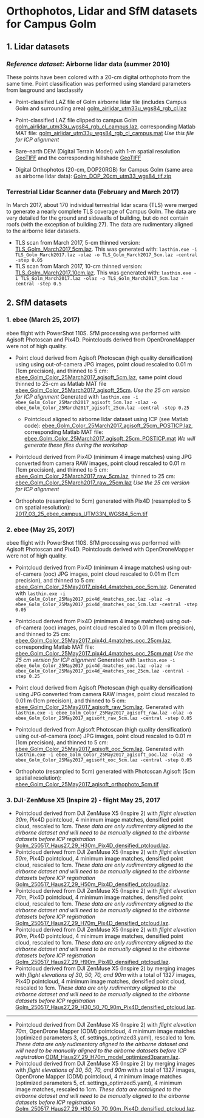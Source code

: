 # Orthophotos, Lidar and SfM datasets for Campus Golm
## 1. Lidar datasets
### *Reference dataset*: Airborne lidar data (summer 2010)
These points have been colored with a 20-cm digital orthophoto from the same time. Point classification was performed using standard parameters from lasground and lasclassify
+ Point-classified LAZ file of Golm airborne lidar tile (includes Campus Golm and surrounding area) [golm_airlidar_utm33u_wgs84_rgb_cl.laz](https://www.dropbox.com/s/hiy02tx4qpq40jv/golm_airlidar_utm33u_wgs84_rgb_cl.laz?dl=0)

+ Point-classified LAZ file clipped to campus Golm [golm_airlidar_utm33u_wgs84_rgb_cl_campus.laz](https://www.dropbox.com/s/hu8f0em87ea0778/golm_airlidar_utm33u_wgs84_rgb_cl_campus.laz?dl=0), corresponding Matlab MAT file: [golm_airlidar_utm33u_wgs84_rgb_cl_campus.mat](https://www.dropbox.com/s/i4kplyif1915gtn/golm_airlidar_utm33u_wgs84_rgb_cl_campus.mat?dl=0) _Use this file for ICP alignment_

+ Bare-earth DEM (Digital Terrain Model) with 1-m spatial resolution [GeoTIFF](https://www.dropbox.com/s/kweuhu9cldc2bao/golm_airlidar_utm33u_wgs84_cl2.tif?dl=0)
and the corresponding hillshade [GeoTIFF](https://www.dropbox.com/s/qyfj3tcw3rv3whn/golm_airlidar_utm33u_wgs84_cl2_HS.tif?dl=0)

+ Digital Orthophotos (20-cm, DOP20RGB) for Campus Golm (same area as airborne lidar data): [Golm_DOP_20cm_utm33_wgs84_tif.zip](https://www.dropbox.com/s/xofz56eqh4vrv65/Golm_DOP_20cm_utm33_wgs84_tif.zip?dl=0)

### Terrestrial Lidar Scanner data (February and March 2017)
In March 2017, about 170 individual terrestrial lidar scans (TLS) were merged to generate a nearly complete TLS coverage of Campus Golm. The data are very detailed for the ground and sidewalls of building, but do not contain roofs (with the exception of building 27). The data are rudimentary aligned to the airborne lidar datasets.

+ TLS scan from March 2017, 5-cm thinned version: [TLS_Golm_March2017_5cm.laz](https://www.dropbox.com/s/fuwhnz5a66a31i5/TLS_Golm_March2017_5cm.laz?dl=0).
  This was generated with: ```lasthin.exe -i TLS_Golm_March2017.laz -olaz -o TLS_Golm_March2017_5cm.laz -central -step 0.05```
+ TLS scan from March 2017, 10-cm thinned version: [TLS_Golm_March2017_10cm.laz](https://www.dropbox.com/s/6wd1a9o0k3j8m48/TLS_Golm_March2017_10cm.laz?dl=0).
  This was generated with: ```lasthin.exe -i TLS_Golm_March2017.laz -olaz -o TLS_Golm_March2017_5cm.laz -central -step 0.5```

## 2. SfM datasets
### 1. ebee (March 25, 2017)
ebee flight with PowerShot 110S. SfM processing was performed with Agisoft Photoscan and Pix4D. Pointclouds derived from OpenDroneMapper were not of high quality.
+ Point cloud derived from Agisoft Photoscan (high quality densification) using using out-of-camera JPG images, point cloud rescaled to 0.01 m (1cm precision), and thinned to 5 cm: [ebee_Golm_Color_25March2017_agisoft_5cm.laz](https://www.dropbox.com/s/arm8g781gdqsy2a/ebee_Golm_Color_25March2017_agisoft_5cm.laz?dl=0), same point cloud thinned to 25-cm as Matlab MAT file [ebee_Golm_Color_25March2017_agisoft_25cm](https://www.dropbox.com/s/yib39l9nkzv0kpu/ebee_Golm_Color_25March2017_agisoft_25cm.mat?dl=0). _Use the 25 cm version for ICP alignment_
  Generated with ```lasthin.exe -i ebee_Golm_Color_25March2017_agisoft_5cm.laz -olaz -o ebee_Golm_Color_25March2017_agisoft_25cm.laz -central -step 0.25```
  + Pointcloud aligned to airborne lidar dataset using ICP (see Matlab code): [ebee_Golm_Color_25March2017_agisoft_25cm_POSTICP.laz](https://www.dropbox.com/s/469f10vsp98b2a4/ebee_Golm_Color_25March2017_agisoft_25cm.laz?dl=0), corresponding Matlab MAT file: [ebee_Golm_Color_25March2017_agisoft_25cm_POSTICP.mat](https://www.dropbox.com/s/yno6iay2e8c37fx/ebee_Golm_Color_25March2017_agisoft_25cm_POSTICP.mat?dl=0) _We will generate these files during the workshop_

+ Pointcloud derived from Pix4D (minimum 4 image matches) using JPG converted from camera RAW images, point cloud rescaled to 0.01 m (1cm precision), and thinned to 5 cm: [ebee_Golm_Color_25March2017_raw_5cm.laz](XXX), thinned to 25 cm: [ebee_Golm_Color_25March2017_raw_25cm.laz](https://www.dropbox.com/s/2vtdqdai95e52vc/ebee_Golm_Color_25March2017_raw_25cm.laz?dl=0) _Use the 25 cm version for ICP alignment_


+ Orthophoto (resampled to 5cm) generated with Pix4D (resampled to 5 cm spatial resolution): [2017_03_25_ebee_campus_UTM33N_WGS84_5cm.tif](https://www.dropbox.com/s/6g96awjwwbf1ab7/2017_03_25_ebee_campus_UTM33N_WGS84_5cm.tif?dl=0)

### 2. ebee (May 25, 2017)
ebee flight with PowerShot 110S. SfM processing was performed with Agisoft Photoscan and Pix4D. Pointclouds derived with OpenDroneMapper were not of high quality.
+ Pointcloud derived from Pix4D (minimum 4 image matches) using out-of-camera (ooc) JPG images, point cloud rescaled to 0.01 m (1cm precision), and thinned to 5 cm: [ebee_Golm_Color_25May2017_pix4d_4matches_ooc_5cm.laz](https://www.dropbox.com/s/wqbpazlwfuo70y3/ebee_Golm_Color_25May2017_pix4d_4matches_ooc_5cm.laz?dl=0).
  Generated with ```lasthin.exe -i ebee_Golm_Color_25May2017_pix4d_4matches_ooc.laz -olaz -o ebee_Golm_Color_25May2017_pix4d_4matches_ooc_5cm.laz -central -step 0.05```
+ Pointcloud derived from Pix4D (minimum 4 image matches) using out-of-camera (ooc) images, point cloud rescaled to 0.01 m (1cm precision), and thinned to 25 cm: [ebee_Golm_Color_25May2017_pix4d_4matches_ooc_25cm.laz](https://www.dropbox.com/s/5sclxxj5fq8ymgp/ebee_Golm_Color_25May2017_pix4d_4matches_ooc_25cm.laz?dl=0), corresponding Matlab MAT file: [ebee_Golm_Color_25May2017_pix4d_4matches_ooc_25cm.mat](https://www.dropbox.com/s/cs8ezcnw02zay8r/ebee_Golm_Color_25May2017_pix4d_4matches_ooc_25cm.mat?dl=0) _Use the 25 cm version for ICP alignment_
  Generated with ```lasthin.exe -i ebee_Golm_Color_25May2017_pix4d_4matches_ooc.laz -olaz -o ebee_Golm_Color_25May2017_pix4d_4matches_ooc_25cm.laz -central -step 0.25```
  
+ Point cloud derived from Agisoft Photoscan (high quality densification) using JPG converted from camera RAW images, point cloud rescaled to 0.01 m (1cm precision), and thinned to 5 cm: [ebee_Golm_Color_25May2017_agisoft_raw_5cm.laz](https://www.dropbox.com/s/c14o6micli2hygk/ebee_Golm_Color_25May2017_agisoft_raw_5cm.laz?dl=0).
  Generated with ```lasthin.exe -i ebee_Golm_Color_25May2017_agisoft_raw.laz -olaz -o ebee_Golm_Color_25May2017_agisoft_raw_5cm.laz -central -step 0.05```
+ Pointcloud derived from Agisoft Photoscan (high quality densification) using out-of-camera (ooc) JPG images, point cloud rescaled to 0.01 m (1cm precision), and thinned to 5 cm: [ebee_Golm_Color_25May2017_agisoft_ooc_5cm.laz](https://www.dropbox.com/s/ac8cziwavd81l3k/ebee_Golm_Color_25May2017_agisoft_ooc_5cm.laz?dl=0).
  Generated with ```lasthin.exe -i ebee_Golm_Color_25May2017_agisoft_ooc.laz -olaz -o ebee_Golm_Color_25May2017_agisoft_ooc_5cm.laz -central -step 0.05```
  
+ Orthophoto (resampled to 5cm) generated with Photoscan Agisoft (5cm spatial resolution): [ebee_Golm_Color_25May2017_agisoft_orthophoto_5cm.tif](https://www.dropbox.com/s/rat920pde63x214/ebee_Golm_Color_25May2017_agisoft_orthophoto_5cm.tif?dl=0)


### 3. DJI-ZenMuse X5 (Inspire 2) - flight May 25, 2017
+ Pointcloud derived from DJI ZenMuse X5 (Inspire 2) with _flight elevation 30m_, Pix4D pointcloud, 4 minimum image matches, densified point cloud, rescaled to 1cm. *These data are only rudimentary aligned to the airborne dataset and will need to be manually aligned to the airborne datasets before ICP registration* [Golm_250517_Haus27_29_H30m_Pix4D_densified_ptcloud.laz](https://www.dropbox.com/s/v6cehyvr3wg6he2/Golm_250517_Haus27_29_H30m_Pix4D_densified_ptcloud.laz?dl=0).
+ Pointcloud derived from DJI ZenMuse X5 (Inspire 2) with _flight elevation 50m_, Pix4D pointcloud, 4 minimum image matches, densified point cloud, rescaled to 1cm. *These data are only rudimentary aligned to the airborne dataset and will need to be manually aligned to the airborne datasets before ICP registration* [Golm_250517_Haus27_29_H50m_Pix4D_densified_ptcloud.laz](https://www.dropbox.com/s/1xl1bb05zccjksv/Golm_250517_Haus27_29_H50m_Pix4D_densified_ptcloud.laz?dl=0).
+ Pointcloud derived from DJI ZenMuse X5 (Inspire 2) with _flight elevation 70m_, Pix4D pointcloud, 4 minimum image matches, densified point cloud, rescaled to 1cm. *These data are only rudimentary aligned to the airborne dataset and will need to be manually aligned to the airborne datasets before ICP registration* [Golm_250517_Haus27_29_H70m_Pix4D_densified_ptcloud.laz](https://www.dropbox.com/s/3mf0pq01riw5lji/Golm_250517_Haus27_29_H70m_Pix4D_densified_ptcloud.laz?dl=0).
+ Pointcloud derived from DJI ZenMuse X5 (Inspire 2) with _flight elevation 90m_, Pix4D pointcloud, 4 minimum image matches, densified point cloud, rescaled to 1cm. *These data are only rudimentary aligned to the airborne dataset and will need to be manually aligned to the airborne datasets before ICP registration* [Golm_250517_Haus27_29_H90m_Pix4D_densified_ptcloud.laz](https://www.dropbox.com/s/5zvyvlwu37dpez8/Golm_250517_Haus27_29_H90m_Pix4D_densified_ptcloud.laz?dl=0).
+ Pointcloud derived from DJI ZenMuse X5 (Inspire 2) by merging images with _flight elevations of 30, 50, 70, and 90m_ with a total of 1327 images, Pix4D pointcloud, 4 minimum image matches, densified point cloud, rescaled to 1cm. *These data are only rudimentary aligned to the airborne dataset and will need to be manually aligned to the airborne datasets before ICP registration* [Golm_250517_Haus27_29_H30_50_70_90m_Pix4D_densified_ptcloud.laz]().

---
+ Pointcloud derived from DJI ZenMuse X5 (Inspire 2) with _flight elevation 70m_, OpenDrone Mapper (ODM) pointcloud, 4 minimum image matches (optimized parameters 3,  cf. settings_optimzed3.yaml), rescaled to 1cm. *These data are only rudimentary aligned to the airborne dataset and will need to be manually aligned to the airborne datasets before ICP registration* [ODM_Haus27_29_H70m_model_optimized3param.laz](https://www.dropbox.com/s/uyl9tnq6uidz8k9/ODM_Haus27_29_H70m_model_optimized3param.laz?dl=0).
+ Pointcloud derived from DJI ZenMuse X5 (Inspire 2) by merging images with _flight elevations of 30, 50, 70, and 90m_ with a total of 1327 images, OpenDrone Mapper (ODM) pointcloud, 4 minimum image matches (optimized parameters 5,  cf. settings_optimzed5.yaml), 4 minimum image matches, rescaled to 1cm. *These data are notaligned to the airborne dataset and will need to be manually aligned to the airborne datasets before ICP registration* [Golm_250517_Haus27_29_H30_50_70_90m_Pix4D_densified_ptcloud.laz]().
